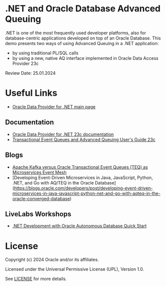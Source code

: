 # .NET and Oracle Database Advanced Queuing

.NET is one of the most frequently used developer platforms, also for database-centric applications developed on top of an Oracle Database. This demo presents two ways of using Advanced Queuing in a .NET application:
- by using traditional PL/SQL calls
- by using a new, native AQ interface implemented in Oracle Data Access Provider 23c

Review Date: 25.01.2024

# Useful Links

- [Oracle Data Provider for .NET main page](https://www.oracle.com/pl/database/technologies/appdev/dotnet/odp.html)

## Documentation

- [Oracle Data Provider for .NET 23c documentation](https://docs.oracle.com/en/database/oracle/oracle-database/23/odpnt/index.html#Oracle%C2%AE-Data-Provider-for-.NET)
- [Transactional Event Queues and Advanced Queuing User's Guide 23c](https://docs.oracle.com/en/database/oracle/oracle-database/23/adque/index.html#Oracle%C2%AE-Database)

## Blogs

- [Apache Kafka versus Oracle Transactional Event Queues (TEQ) as Microservices Event Mesh](https://blogs.oracle.com/developers/post/apache-kafka-versus-oracle-transactional-event-queues-teq-as-microservices-event-mesh)
- [Developing Event-Driven Microservices in Java, JavaScript, Python, .NET, and Go with AQ/TEQ in the Oracle Database] (https://blogs.oracle.com/developers/post/developing-event-driven-microservices-in-java-javascript-python-net-and-go-with-aqteq-in-the-oracle-converged-database)

## LiveLabs Workshops

- [.NET Development with Oracle Autonomous Database Quick Start](https://apexapps.oracle.com/pls/apex/r/dbpm/livelabs/view-workshop?wid=3359&clear=RR,180&session=107805569953867)

# License

Copyright (c) 2024 Oracle and/or its affiliates.

Licensed under the Universal Permissive License (UPL), Version 1.0.

See [LICENSE](https://github.com/oracle-devrel/technology-engineering/blob/main/LICENSE) for more details.
